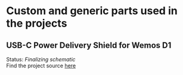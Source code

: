 # Custom and generic parts used in the projects



## USB-C Power Delivery Shield for Wemos D1
Status: *Finalizing schematic* \
Find the project source [here](./wemos-d1-pd-shield)
